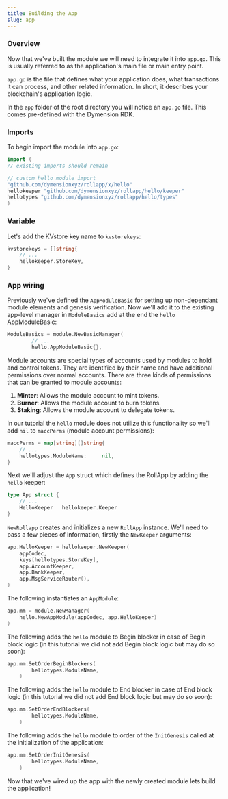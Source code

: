 ```yaml
---
title: Building the App
slug: app
---
```


### Overview

Now that we've built the module we will need to integrate it into `app.go`. This is usually referred to as the application's main file or main entry point.

`app.go` is the file that defines what your application does, what transactions it can process, and other related information. In short, it describes your blockchain's application logic.

In the `app` folder of the root directory you will notice an `app.go` file. This comes pre-defined with the Dymension RDK.

### Imports

To begin import the module into `app.go`:

```Go
import (
// existing imports should remain

// custom hello module import
"github.com/dymensionxyz/rollapp/x/hello"
hellokeeper "github.com/dymensionxyz/rollapp/hello/keeper"
hellotypes "github.com/dymensionxyz/rollapp/hello/types"
)
```

### Variable

Let's add the KVstore key name to `kvstorekeys`:

```Go
kvstorekeys = []string{
    // ...
    hellokeeper.StoreKey,
}
```

### App wiring

Previously we've defined the `AppModuleBasic` for setting up non-dependant module elements and genesis verification. Now we'll add it to the existing app-level manager in `ModuleBasics` add at the end the `hello` AppModuleBasic:

```Go
ModuleBasics = module.NewBasicManager(
        // ...
        hello.AppModuleBasic{},
```

Module accounts are special types of accounts used by modules to hold and control tokens. They are identified by their name and have additional permissions over normal accounts. There are three kinds of permissions that can be granted to module accounts:

1. **Minter**: Allows the module account to mint tokens.
2. **Burner**: Allows the module account to burn tokens.
3. **Staking**: Allows the module account to delegate tokens.

In our tutorial the `hello` module does not utilize this functionality so we'll add `nil` to `maccPerms` (module account permissions):

```Go
maccPerms = map[string][]string{
    // ...
    hellotypes.ModuleName:     nil,
}
```

Next we'll adjust the `App` struct which defines the RollApp by adding the `hello` keeper:

```Go
type App struct {
    // ...
    HelloKeeper   hellokeeper.Keeper
}
```

`NewRollapp` creates and initializes a new `RollApp` instance. We'll need to pass a few pieces of information, firstly the `NewKeeper` arguments:

```Go
app.HelloKeeper = hellokeeper.NewKeeper(
    appCodec,
    keys[hellotypes.StoreKey],
    app.AccountKeeper,
    app.BankKeeper,
    app.MsgServiceRouter(),
)

```

The following instantiates an `AppModule`:

```Go
app.mm = module.NewManager(
    hello.NewAppModule(appCodec, app.HelloKeeper)
)
```

The following adds the `hello` module to Begin blocker in case of Begin block logic (in this tutorial we did not add Begin block logic but may do so soon):

```Go
app.mm.SetOrderBeginBlockers(
		hellotypes.ModuleName,
	)
```

The following adds the `hello` module to End blocker in case of End block logic (in this tutorial we did not add End block logic but may do so soon):

```Go
app.mm.SetOrderEndBlockers(
		hellotypes.ModuleName,
	)
```

The following adds the `hello` module to order of the `InitGenesis` called at the initialization of the application:

```Go
app.mm.SetOrderInitGenesis(
		hellotypes.ModuleName,
	)
```

Now that we've wired up the app with the newly created module lets build the application!
